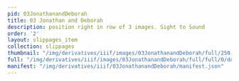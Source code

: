 ```yaml
---
pid: 03JonathanandDeborah
title: 03 Jonathan and Deborah
description: position right in row of 3 images. Sight to Sound
order: '2'
layout: slippages_item
collection: slippages
thumbnail: "/img/derivatives/iiif/images/03JonathanandDeborah/full/250,/0/default.jpg"
full: "/img/derivatives/iiif/images/03JonathanandDeborah/full/full/0/default.jpg"
manifest: "/img/derivatives/iiif/03JonathanandDeborah/manifest.json"
---
```

